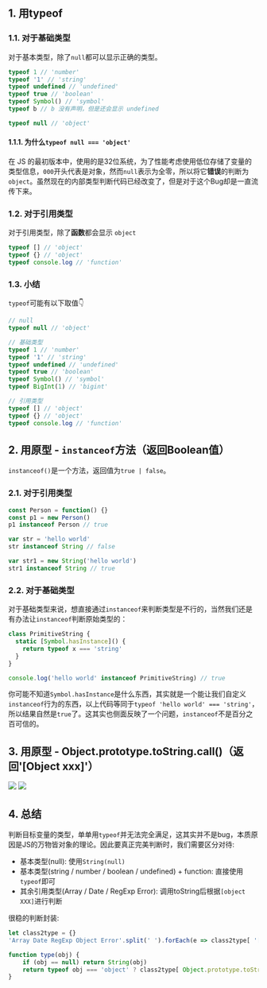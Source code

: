 ## 1. 用typeof

### 1.1. 对于基础类型

对于基本类型，除了`null`都可以显示正确的类型。

```js
typeof 1 // 'number'
typeof '1' // 'string'
typeof undefined // 'undefined'
typeof true // 'boolean'
typeof Symbol() // 'symbol'
typeof b // b 没有声明，但是还会显示 undefined

typeof null // 'object'
```

#### 1.1.1. 为什么`typeof null === 'object'`

在 JS 的最初版本中，使用的是32位系统，为了性能考虑使用低位存储了变量的类型信息，`000`开头代表是对象，然而`null`表示为全零，所以将它**错误**的判断为`object`。虽然现在的内部类型判断代码已经改变了，但是对于这个Bug却是一直流传下来。

### 1.2. 对于引用类型

对于引用类型，除了**函数**都会显示 `object`

```js
typeof [] // 'object'
typeof {} // 'object'
typeof console.log // 'function'
```

### 1.3. 小结

`typeof`可能有以下取值👇

```js
// null
typeof null // 'object'

// 基础类型
typeof 1 // 'number'
typeof '1' // 'string'
typeof undefined // 'undefined'
typeof true // 'boolean'
typeof Symbol() // 'symbol'
typeof BigInt(1) // 'bigint'

// 引用类型
typeof [] // 'object'
typeof {} // 'object'
typeof console.log // 'function'
```

## 2. 用原型 - `instanceof`方法（返回Boolean值）

`instanceof()`是一个方法，返回值为`true | false`。

### 2.1. 对于引用类型

```js
const Person = function() {}
const p1 = new Person()
p1 instanceof Person // true

var str = 'hello world'
str instanceof String // false

var str1 = new String('hello world')
str1 instanceof String // true
```

### 2.2. 对于基础类型

对于基础类型来说，想直接通过`instanceof`来判断类型是不行的，当然我们还是有办法让`instanceof`判断原始类型的：

```js
class PrimitiveString {
  static [Symbol.hasInstance]() {
    return typeof x === 'string'
  }
}

console.log('hello world' instanceof PrimitiveString) // true
```

你可能不知道`Symbol.hasInstance`是什么东西，其实就是一个能让我们自定义`instanceof`行为的东西，以上代码等同于`typeof 'hello world' === 'string'`，所以结果自然是`true`了。这其实也侧面反映了一个问题，`instanceof`不是百分之百可信的。

## 3. 用原型 - Object.prototype.toString.call()（返回'[Object xxx]'）

![](http://rc9frlwp7.hn-bkt.clouddn.com/%E9%9D%A2%E8%AF%95%E9%9B%86%E9%94%A6-%E7%B1%BB%E5%9E%8B%E5%88%A4%E6%96%AD.png#crop=0&crop=0&crop=1&crop=1&id=YxKeu&originHeight=318&originWidth=349&originalType=binary&ratio=1&rotation=0&showTitle=false&status=done&style=none&title=)
![](http://rc9frlwp7.hn-bkt.clouddn.com/20211008212342.png#crop=0&crop=0&crop=1&crop=1&id=fIUW6&originHeight=44&originWidth=252&originalType=binary&ratio=1&rotation=0&showTitle=false&status=done&style=none&title=)

## 4. 总结

判断目标变量的类型，单单用`typeof`并无法完全满足，这其实并不是bug，本质原因是JS的万物皆对象的理论。因此要真正完美判断时，我们需要区分对待:

- 基本类型(null): 使用`String(null)`
- 基本类型(string / number / boolean / undefined) + function: 直接使用`typeof`即可
- 其余引用类型(Array / Date / RegExp Error): 调用toString后根据`[object XXX]`进行判断

很稳的判断封装:

```js
let class2type = {}
'Array Date RegExp Object Error'.split(' ').forEach(e => class2type[ '[object ' + e + ']' ] = e.toLowerCase()) 

function type(obj) {
    if (obj == null) return String(obj)
    return typeof obj === 'object' ? class2type[ Object.prototype.toString.call(obj) ] || 'object' : typeof obj
}
```
